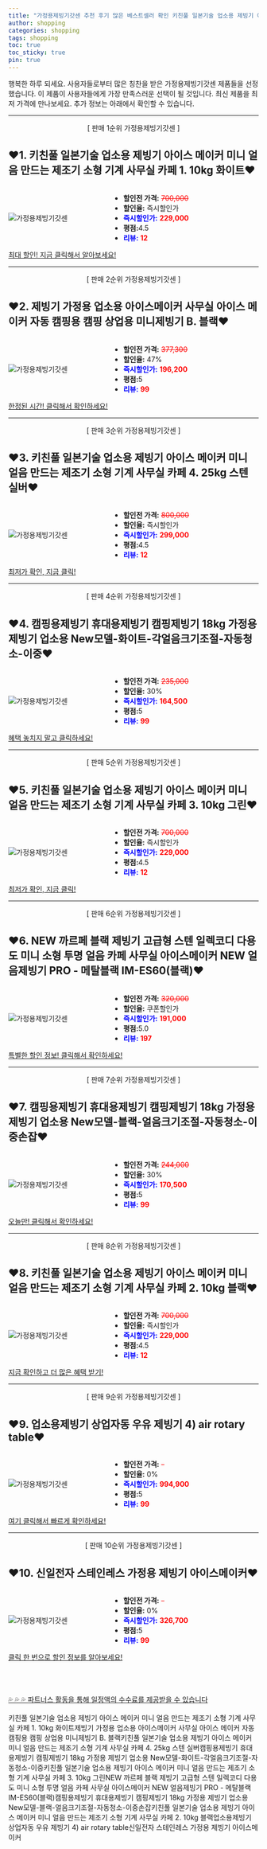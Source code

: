 ```yaml
---
title: "가정용제빙기갓센 추천 후기 많은 베스트셀러 확인 키친풀 일본기술 업소용 제빙기 아이스"
author: shopping
categories: shopping
tags: shopping
toc: true
toc_sticky: true
pin: true
---
```

행복한 하루 되세요. 사용자들로부터 많은 칭찬을 받은 가정용제빙기갓센 제품들을 선정했습니다. 이 제품이 사용자들에게 가장 만족스러운 선택이 될 것입니다. 최신 제품을 최저 가격에 만나보세요. 추가 정보는 아래에서 확인할 수 있습니다.

---
<p class="toplist" style="margin: 0 auto; display: block; width: fit-content;">[ 판매 1순위 가정용제빙기갓센 ]</p>

<h2><strong>❤️1. 키친풀 일본기술 업소용 제빙기 아이스 메이커 미니 얼음 만드는 제조기 소형 기계 사무실 카페 1. 10kg 화이트❤️</strong></h2>

<div style="display: flex; align-items: center;">
    <div style="flex: 0.4;">
        <img src="https://thumbnail10.coupangcdn.com/thumbnails/remote/230x230ex/image/vendor_inventory/ca34/9880063f3ff59c8782a5be55e66b840576da7b1ed17d68b1d62267d02e0f.jpg" alt="가정용제빙기갓센" style="max-width: 100%;">
    </div>
    <div style="flex: 0.6; margin-left: 10px;">
        <ul>
            <li><strong>할인전 가격:</strong> <del style="color: red;">700,000</del></li>
            <li><strong>할인율:</strong> 즉시할인가</li>
            <li><span style='color:blue'><strong>즉시할인가:</strong></span> <span style='color:red'><strong>229,000</strong></span></li>
            <li><strong>평점:</strong>4.5</li>
            <li><span style='color:blue'><strong>리뷰:</strong></span> <span style='color:red'><strong>12</strong></span></li>
        </ul>
    </div>
</div>
<div class="center">
    <a href="https://William4Davisa.github.io?lptag=AF9450613&subid=githubio&pageKey=7946931833&traceid=V0-153&itemId=21916693193&vendorItemId=88977188298" class="myButton">
        최대 할인! 지금 클릭해서 알아보세요!
    </a>
</div>


---
<p class="toplist" style="margin: 0 auto; display: block; width: fit-content;">[ 판매 2순위 가정용제빙기갓센 ]</p>

<h2><strong>❤️2. 제빙기 가정용 업소용 아이스메이커 사무실 아이스 메이커 자동 캠핑용 캠핑 상업용 미니제빙기 B. 블랙❤️</strong></h2>

<div style="display: flex; align-items: center;">
    <div style="flex: 0.4;">
        <img src="https://thumbnail6.coupangcdn.com/thumbnails/remote/230x230ex/image/vendor_inventory/dd5e/3f769b6bc896e5382fd9e4af4c8979dc3cf76bc774d6b0c144af741297fe.jpg" alt="가정용제빙기갓센" style="max-width: 100%;">
    </div>
    <div style="flex: 0.6; margin-left: 10px;">
        <ul>
            <li><strong>할인전 가격:</strong> <del style="color: red;">377,300</del></li>
            <li><strong>할인율:</strong> 47%</li>
            <li><span style='color:blue'><strong>즉시할인가:</strong></span> <span style='color:red'><strong>196,200</strong></span></li>
            <li><strong>평점:</strong>5</li>
            <li><span style='color:blue'><strong>리뷰:</strong></span> <span style='color:red'><strong>99</strong></span></li>
        </ul>
    </div>
</div>
<div class="center">
    <a href="https://William4Davisa.github.io?lptag=AF9450613&subid=githubio&pageKey=8128686234&traceid=V0-153&itemId=23080942256&vendorItemId=90114474879" class="myButton">
        한정된 시간! 클릭해서 확인하세요!
    </a>
</div>


---
<p class="toplist" style="margin: 0 auto; display: block; width: fit-content;">[ 판매 3순위 가정용제빙기갓센 ]</p>

<h2><strong>❤️3. 키친풀 일본기술 업소용 제빙기 아이스 메이커 미니 얼음 만드는 제조기 소형 기계 사무실 카페 4. 25kg 스텐 실버❤️</strong></h2>

<div style="display: flex; align-items: center;">
    <div style="flex: 0.4;">
        <img src="https://thumbnail7.coupangcdn.com/thumbnails/remote/230x230ex/image/vendor_inventory/6de8/af1c722e564cfaf63c7d30218efa9ccf68f18fd2dc8ce9a43e9830b371ee.jpg" alt="가정용제빙기갓센" style="max-width: 100%;">
    </div>
    <div style="flex: 0.6; margin-left: 10px;">
        <ul>
            <li><strong>할인전 가격:</strong> <del style="color: red;">800,000</del></li>
            <li><strong>할인율:</strong> 즉시할인가</li>
            <li><span style='color:blue'><strong>즉시할인가:</strong></span> <span style='color:red'><strong>299,000</strong></span></li>
            <li><strong>평점:</strong>4.5</li>
            <li><span style='color:blue'><strong>리뷰:</strong></span> <span style='color:red'><strong>12</strong></span></li>
        </ul>
    </div>
</div>
<div class="center">
    <a href="https://William4Davisa.github.io?lptag=AF9450613&subid=githubio&pageKey=7946931833&traceid=V0-153&itemId=21916693194&vendorItemId=88977188307" class="myButton">
        최저가 확인, 지금 클릭!
    </a>
</div>


---
<p class="toplist" style="margin: 0 auto; display: block; width: fit-content;">[ 판매 4순위 가정용제빙기갓센 ]</p>

<h2><strong>❤️4. 캠핑용제빙기 휴대용제빙기 캠핑제빙기 18kg 가정용 제빙기 업소용 New모델-화이트-각얼음크기조절-자동청소-이중❤️</strong></h2>

<div style="display: flex; align-items: center;">
    <div style="flex: 0.4;">
        <img src="https://thumbnail8.coupangcdn.com/thumbnails/remote/230x230ex/image/vendor_inventory/7c18/17c0c1a456d3e47f9479bc51d713d6a849c2dd15d889ac4b93f055b92118.png" alt="가정용제빙기갓센" style="max-width: 100%;">
    </div>
    <div style="flex: 0.6; margin-left: 10px;">
        <ul>
            <li><strong>할인전 가격:</strong> <del style="color: red;">235,000</del></li>
            <li><strong>할인율:</strong> 30%</li>
            <li><span style='color:blue'><strong>즉시할인가:</strong></span> <span style='color:red'><strong>164,500</strong></span></li>
            <li><strong>평점:</strong>5</li>
            <li><span style='color:blue'><strong>리뷰:</strong></span> <span style='color:red'><strong>99</strong></span></li>
        </ul>
    </div>
</div>
<div class="center">
    <a href="https://William4Davisa.github.io?lptag=AF9450613&subid=githubio&pageKey=8136917224&traceid=V0-153&itemId=23115169731&vendorItemId=90148379803" class="myButton">
        혜택 놓치지 말고 클릭하세요!
    </a>
</div>


---
<p class="toplist" style="margin: 0 auto; display: block; width: fit-content;">[ 판매 5순위 가정용제빙기갓센 ]</p>

<h2><strong>❤️5. 키친풀 일본기술 업소용 제빙기 아이스 메이커 미니 얼음 만드는 제조기 소형 기계 사무실 카페 3. 10kg 그린❤️</strong></h2>

<div style="display: flex; align-items: center;">
    <div style="flex: 0.4;">
        <img src="https://thumbnail7.coupangcdn.com/thumbnails/remote/230x230ex/image/vendor_inventory/3965/dc56ff98429706ff1c4271bb47a0d0661f7d62dc843f40494ea663802a13.jpg" alt="가정용제빙기갓센" style="max-width: 100%;">
    </div>
    <div style="flex: 0.6; margin-left: 10px;">
        <ul>
            <li><strong>할인전 가격:</strong> <del style="color: red;">700,000</del></li>
            <li><strong>할인율:</strong> 즉시할인가</li>
            <li><span style='color:blue'><strong>즉시할인가:</strong></span> <span style='color:red'><strong>229,000</strong></span></li>
            <li><strong>평점:</strong>4.5</li>
            <li><span style='color:blue'><strong>리뷰:</strong></span> <span style='color:red'><strong>12</strong></span></li>
        </ul>
    </div>
</div>
<div class="center">
    <a href="https://William4Davisa.github.io?lptag=AF9450613&subid=githubio&pageKey=7946931833&traceid=V0-153&itemId=21916693191&vendorItemId=88977188317" class="myButton">
        최저가 확인, 지금 클릭!
    </a>
</div>


---
<p class="toplist" style="margin: 0 auto; display: block; width: fit-content;">[ 판매 6순위 가정용제빙기갓센 ]</p>

<h2><strong>❤️6. NEW 까르페 블랙 제빙기 고급형 스텐 일렉코디 다용도 미니 소형 투명 얼음 카페 사무실 아이스메이커 NEW 얼음제빙기 PRO - 메탈블랙 IM-ES60(블랙)❤️</strong></h2>

<div style="display: flex; align-items: center;">
    <div style="flex: 0.4;">
        <img src="https://thumbnail9.coupangcdn.com/thumbnails/remote/230x230ex/image/vendor_inventory/df92/c86480f864ebcc7623fd62566fff83d4e63a8bb58b9414f38a33cab206d9.jpg" alt="가정용제빙기갓센" style="max-width: 100%;">
    </div>
    <div style="flex: 0.6; margin-left: 10px;">
        <ul>
            <li><strong>할인전 가격:</strong> <del style="color: red;">320,000</del></li>
            <li><strong>할인율:</strong> 쿠폰할인가</li>
            <li><span style='color:blue'><strong>즉시할인가:</strong></span> <span style='color:red'><strong>191,000</strong></span></li>
            <li><strong>평점:</strong>5.0</li>
            <li><span style='color:blue'><strong>리뷰:</strong></span> <span style='color:red'><strong>197</strong></span></li>
        </ul>
    </div>
</div>
<div class="center">
    <a href="https://William4Davisa.github.io?lptag=AF9450613&subid=githubio&pageKey=7544927265&traceid=V0-153&itemId=19842858903&vendorItemId=86944344010" class="myButton">
        특별한 할인 정보! 클릭해서 확인하세요!
    </a>
</div>


---
<p class="toplist" style="margin: 0 auto; display: block; width: fit-content;">[ 판매 7순위 가정용제빙기갓센 ]</p>

<h2><strong>❤️7. 캠핑용제빙기 휴대용제빙기 캠핑제빙기 18kg 가정용 제빙기 업소용 New모델-블랙-얼음크기조절-자동청소-이중손잡❤️</strong></h2>

<div style="display: flex; align-items: center;">
    <div style="flex: 0.4;">
        <img src="https://thumbnail7.coupangcdn.com/thumbnails/remote/230x230ex/image/vendor_inventory/6b37/e821b05468817e123ec30fd46d97c73fc0cdcb87818908d64f1b056bbb2d.png" alt="가정용제빙기갓센" style="max-width: 100%;">
    </div>
    <div style="flex: 0.6; margin-left: 10px;">
        <ul>
            <li><strong>할인전 가격:</strong> <del style="color: red;">244,000</del></li>
            <li><strong>할인율:</strong> 30%</li>
            <li><span style='color:blue'><strong>즉시할인가:</strong></span> <span style='color:red'><strong>170,500</strong></span></li>
            <li><strong>평점:</strong>5</li>
            <li><span style='color:blue'><strong>리뷰:</strong></span> <span style='color:red'><strong>99</strong></span></li>
        </ul>
    </div>
</div>
<div class="center">
    <a href="https://William4Davisa.github.io?lptag=AF9450613&subid=githubio&pageKey=8136917224&traceid=V0-153&itemId=23115169740&vendorItemId=90148379822" class="myButton">
        오늘만! 클릭해서 확인하세요!
    </a>
</div>


---
<p class="toplist" style="margin: 0 auto; display: block; width: fit-content;">[ 판매 8순위 가정용제빙기갓센 ]</p>

<h2><strong>❤️8. 키친풀 일본기술 업소용 제빙기 아이스 메이커 미니 얼음 만드는 제조기 소형 기계 사무실 카페 2. 10kg 블랙❤️</strong></h2>

<div style="display: flex; align-items: center;">
    <div style="flex: 0.4;">
        <img src="https://thumbnail8.coupangcdn.com/thumbnails/remote/230x230ex/image/vendor_inventory/9a60/78f1285178965aae56763726c334ebae778718611a26b8561e63d6d604b4.jpg" alt="가정용제빙기갓센" style="max-width: 100%;">
    </div>
    <div style="flex: 0.6; margin-left: 10px;">
        <ul>
            <li><strong>할인전 가격:</strong> <del style="color: red;">700,000</del></li>
            <li><strong>할인율:</strong> 즉시할인가</li>
            <li><span style='color:blue'><strong>즉시할인가:</strong></span> <span style='color:red'><strong>229,000</strong></span></li>
            <li><strong>평점:</strong>4.5</li>
            <li><span style='color:blue'><strong>리뷰:</strong></span> <span style='color:red'><strong>12</strong></span></li>
        </ul>
    </div>
</div>
<div class="center">
    <a href="https://William4Davisa.github.io?lptag=AF9450613&subid=githubio&pageKey=7946931833&traceid=V0-153&itemId=21916693192&vendorItemId=88977188324" class="myButton">
        지금 확인하고 더 많은 혜택 받기!
    </a>
</div>


---
<p class="toplist" style="margin: 0 auto; display: block; width: fit-content;">[ 판매 9순위 가정용제빙기갓센 ]</p>

<h2><strong>❤️9. 업소용제빙기 상업자동 우유 제빙기 4) air rotary table❤️</strong></h2>

<div style="display: flex; align-items: center;">
    <div style="flex: 0.4;">
        <img src="https://thumbnail10.coupangcdn.com/thumbnails/remote/230x230ex/image/vendor_inventory/e3b7/e8f8ba704f142f7cae286220d59c6d1c9cfe54f7e76c09c4731a0f6691f8.jpg" alt="가정용제빙기갓센" style="max-width: 100%;">
    </div>
    <div style="flex: 0.6; margin-left: 10px;">
        <ul>
            <li><strong>할인전 가격:</strong> <del style="color: red;">-</del></li>
            <li><strong>할인율:</strong> 0%</li>
            <li><span style='color:blue'><strong>즉시할인가:</strong></span> <span style='color:red'><strong>994,900</strong></span></li>
            <li><strong>평점:</strong>5</li>
            <li><span style='color:blue'><strong>리뷰:</strong></span> <span style='color:red'><strong>99</strong></span></li>
        </ul>
    </div>
</div>
<div class="center">
    <a href="https://William4Davisa.github.io?lptag=AF9450613&subid=githubio&pageKey=8131665835&traceid=V0-153&itemId=23093624694&vendorItemId=90272841430" class="myButton">
        여기 클릭해서 빠르게 확인하세요!
    </a>
</div>


---
<p class="toplist" style="margin: 0 auto; display: block; width: fit-content;">[ 판매 10순위 가정용제빙기갓센 ]</p>

<h2><strong>❤️10. 신일전자 스테인레스 가정용 제빙기 아이스메이커❤️</strong></h2>

<div style="display: flex; align-items: center;">
    <div style="flex: 0.4;">
        <img src="https://thumbnail6.coupangcdn.com/thumbnails/remote/230x230ex/image/vendor_inventory/36b6/a5892f5e1d8aceb87be8a2b29d327b02d267159e720e2795fa7f8453a170.png" alt="가정용제빙기갓센" style="max-width: 100%;">
    </div>
    <div style="flex: 0.6; margin-left: 10px;">
        <ul>
            <li><strong>할인전 가격:</strong> <del style="color: red;">-</del></li>
            <li><strong>할인율:</strong> 0%</li>
            <li><span style='color:blue'><strong>즉시할인가:</strong></span> <span style='color:red'><strong>326,700</strong></span></li>
            <li><strong>평점:</strong>5</li>
            <li><span style='color:blue'><strong>리뷰:</strong></span> <span style='color:red'><strong>99</strong></span></li>
        </ul>
    </div>
</div>
<div class="center">
    <a href="https://William4Davisa.github.io?lptag=AF9450613&subid=githubio&pageKey=8143326125&traceid=V0-153&itemId=23143831438&vendorItemId=90176697709" class="myButton">
        클릭 한 번으로 할인 정보를 알아보세요!
    </a>
</div>

<br><br><br>[💦 💦 💦 파트너스 활동을 통해 일정액의 수수료를 제공받을 수 있습니다](https://link.coupang.com/a/bcpT2c)<br><br>키친풀 일본기술 업소용 제빙기 아이스 메이커 미니 얼음 만드는 제조기 소형 기계 사무실 카페 1. 10kg 화이트제빙기 가정용 업소용 아이스메이커 사무실 아이스 메이커 자동 캠핑용 캠핑 상업용 미니제빙기 B. 블랙키친풀 일본기술 업소용 제빙기 아이스 메이커 미니 얼음 만드는 제조기 소형 기계 사무실 카페 4. 25kg 스텐 실버캠핑용제빙기 휴대용제빙기 캠핑제빙기 18kg 가정용 제빙기 업소용 New모델-화이트-각얼음크기조절-자동청소-이중키친풀 일본기술 업소용 제빙기 아이스 메이커 미니 얼음 만드는 제조기 소형 기계 사무실 카페 3. 10kg 그린NEW 까르페 블랙 제빙기 고급형 스텐 일렉코디 다용도 미니 소형 투명 얼음 카페 사무실 아이스메이커 NEW 얼음제빙기 PRO - 메탈블랙 IM-ES60(블랙)캠핑용제빙기 휴대용제빙기 캠핑제빙기 18kg 가정용 제빙기 업소용 New모델-블랙-얼음크기조절-자동청소-이중손잡키친풀 일본기술 업소용 제빙기 아이스 메이커 미니 얼음 만드는 제조기 소형 기계 사무실 카페 2. 10kg 블랙업소용제빙기 상업자동 우유 제빙기 4) air rotary table신일전자 스테인레스 가정용 제빙기 아이스메이커